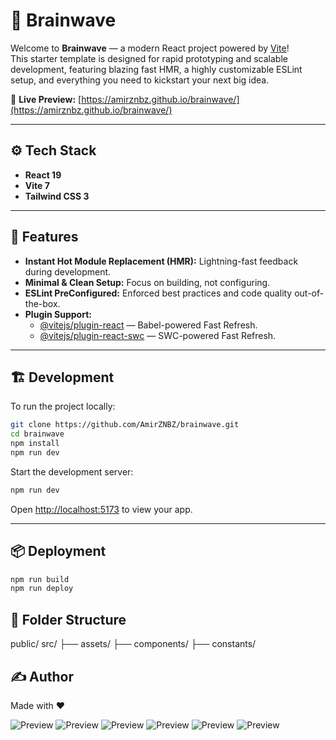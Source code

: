 # 🧠 Brainwave

Welcome to **Brainwave** — a modern React project powered by [Vite](https://vitejs.dev/)!  
This starter template is designed for rapid prototyping and scalable development, featuring blazing fast HMR, a highly customizable ESLint setup, and everything you need to kickstart your next big idea.

🔗 **Live Preview:** [https://amirznbz.github.io/brainwave/](https://amirznbz.github.io/brainwave/)

---

## ⚙️ Tech Stack

- **React 19**
- **Vite 7**
- **Tailwind CSS 3**

---

## 🚀 Features

- **Instant Hot Module Replacement (HMR):** Lightning-fast feedback during development.
- **Minimal & Clean Setup:** Focus on building, not configuring.
- **ESLint PreConfigured:** Enforced best practices and code quality out-of-the-box.
- **Plugin Support:**
  - [@vitejs/plugin-react](https://github.com/vitejs/vite-plugin-react/blob/main/packages/plugin-react) — Babel-powered Fast Refresh.
  - [@vitejs/plugin-react-swc](https://github.com/vitejs/vite-plugin-react/blob/main/packages/plugin-react-swc) — SWC-powered Fast Refresh.

---

## 🏗️ Development

To run the project locally:

```bash
git clone https://github.com/AmirZNBZ/brainwave.git
cd brainwave
npm install
npm run dev
```

Start the development server:

```bash
npm run dev
```

Open [http://localhost:5173](http://localhost:5173) to view your app.

---

## 📦 Deployment

```bash
npm run build
npm run deploy
```

## 📁 Folder Structure

public/
src/
├── assets/
├── components/
├── constants/

## ✍️ Author

Made with ❤️

![Preview](./public/assets/screenshots/image1.png)
![Preview](./public/assets/screenshots/image2.png)
![Preview](./public/assets/screenshots/image3.png)
![Preview](./public/assets/screenshots/image3.png)
![Preview](./public/assets/screenshots/image3.png)
![Preview](./public/assets/screenshots/image3.png)
